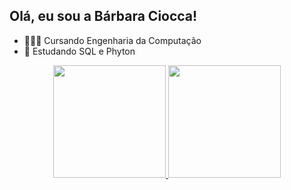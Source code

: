 ## Olá, eu sou a Bárbara Ciocca!

- 👩🏽‍🎓 Cursando Engenharia da Computação
- 🌱 Estudando SQL e Phyton

<div align="center">
  <a href="https://github.com/barbaraciocca">
  <img height="180em" src="https://github-readme-stats.vercel.app/api?username=barbaraciocca&show_icons=true&theme=panda&include_all_commits=true&count_private=true"/>
  <img height="180em" src="https://github-readme-stats.vercel.app/api/top-langs/?username=barbaraciocca&layout=compact&langs_count=7&theme=panda"/>
</div>

